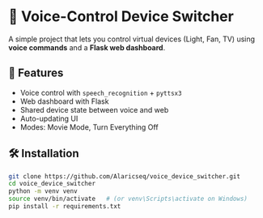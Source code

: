 # 🎤 Voice-Control Device Switcher

A simple project that lets you control virtual devices (Light, Fan, TV) using **voice commands** and a **Flask web dashboard**.

## 🚀 Features
- Voice control with `speech_recognition` + `pyttsx3`
- Web dashboard with Flask
- Shared device state between voice and web
- Auto-updating UI
- Modes: Movie Mode, Turn Everything Off



## 🛠️ Installation
```bash
git clone https://github.com/Alaricseq/voice_device_switcher.git
cd voice_device_switcher
python -m venv venv
source venv/bin/activate   # (or venv\Scripts\activate on Windows)
pip install -r requirements.txt


